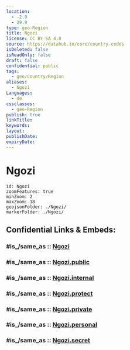 ```yaml
---
location:
  - -2.9
  - 29.9
type: geo-Region
title: Ngozi
license: CC BY-SA 4.0
source: https://datahub.io/core/country-codes
isDeleted: false
isReadOnly: false
draft: false
confidential: public
tags:
  - geo/Country/Region
aliases:
  - Ngozi
Languages:
  - de
cssclasses:
  - geo-Region
publish: true
linkTitle:
keywords:
layout:
publishDate:
expiryDate:
---
```


# Ngozi

```leaflet
id: Ngozi
zoomFeatures: true 
minZoom: 2 
maxZoom: 18
geojsonFolder: ./Ngozi/
markerFolder: ./Ngozi/
```


## Confidential Links & Embeds: 

### #is_/same_as :: [Ngozi](/_Standards/Earth/Continent/Africa/Africa~Central/Burundi/Provinces~Burundi/Ngozi.md) 

### #is_/same_as :: [Ngozi.public](/_public/Earth/Continent/Africa/Africa~Central/Burundi/Provinces~Burundi/Ngozi.public.md) 

### #is_/same_as :: [Ngozi.internal](/_internal/Earth/Continent/Africa/Africa~Central/Burundi/Provinces~Burundi/Ngozi.internal.md) 

### #is_/same_as :: [Ngozi.protect](/_protect/Earth/Continent/Africa/Africa~Central/Burundi/Provinces~Burundi/Ngozi.protect.md) 

### #is_/same_as :: [Ngozi.private](/_private/Earth/Continent/Africa/Africa~Central/Burundi/Provinces~Burundi/Ngozi.private.md) 

### #is_/same_as :: [Ngozi.personal](/_personal/Earth/Continent/Africa/Africa~Central/Burundi/Provinces~Burundi/Ngozi.personal.md) 

### #is_/same_as :: [Ngozi.secret](/_secret/Earth/Continent/Africa/Africa~Central/Burundi/Provinces~Burundi/Ngozi.secret.md)

